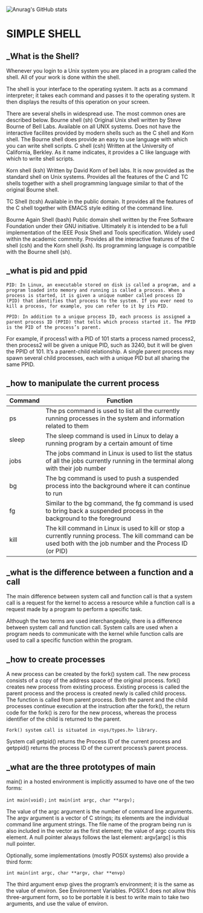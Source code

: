 ![Anurag's GitHub stats](https://github-readme-stats.vercel.app/api?username=easantanders21&theme=dark&show_icons=true)

# SIMPLE SHELL

## _What is the Shell?
Whenever you login to a Unix system you are placed in a program called the shell. All of your work is done within the shell.

The shell is your interface to the operating system. It acts as a command interpreter; it takes each command and passes it to the operating system. It then displays the results of this operation on your screen.

There are several shells in widespread use. The most common ones are described below.
Bourne shell (sh)
Original Unix shell written by Steve Bourne of Bell Labs. Available on all UNIX systems. Does not have the interactive facilites provided by modern shells such as the C shell and Korn shell. The Bourne shell does provide an easy to use language with which you can write shell scripts.
C shell (csh)
Written at the University of California, Berkley. As it name indicates, it provides a C like language with which to write shell scripts.

Korn shell (ksh)
Written by David Korn of bell labs. It is now provided as the standard shell on Unix systems. Provides all the features of the C and TC shells together with a shell programming language similar to that of the original Bourne shell.

TC Shell (tcsh)
Available in the public domain. It provides all the features of the C shell together with EMACS style editing of the command line.

Bourne Again Shell (bash)
Public domain shell written by the Free Software Foundation under their GNU initiative. Ultimately it is intended to be a full implementation of the IEEE Posix Shell and Tools specification. Widely used within the academic commnity. Provides all the interactive features of the C shell (csh) and the Korn shell (ksh). Its programming language is compatible with the Bourne shell (sh).

## _what is pid and ppid

```PID: In Linux, an executable stored on disk is called a program, and a program loaded into memory and running is called a process. When a process is started, it is given a unique number called process ID (PID) that identifies that process to the system. If you ever need to kill a process, for example, you can refer to it by its PID.```

```PPID: In addition to a unique process ID, each process is assigned a parent process ID (PPID) that tells which process started it. The PPID is the PID of the process’s parent.```

For example, if process1 with a PID of 101 starts a process named process2, then process2 will be given a unique PID, such as 3240, but it will be given the PPID of 101. It’s a parent-child relationship. A single parent process may spawn several child processes, each with a unique PID but all sharing the same PPID.

## _how to manipulate the current process

| Command  | Function |
| ------------- | ------------- |
| ps  | The ps command is used to list all the currently running processes in the system and information related to them  |
| sleep  | The sleep command is used in Linux to delay a running program by a certain amount of time  |
| jobs  | The jobs command in Linux is used to list the status of all the jobs currently running in the terminal along with their job number  |
| bg  | The bg command is used to push a suspended process into the background where it can continue to run  |
| fg  | Similar to the bg command, the fg command is used to bring back a suspended process in the background to the foreground  |
| kill  | The kill command in Linux is used to kill or stop a currently running process. The kill command can be used both with the job number and the Process ID (or PID)  |

## _what is the difference between a function and a call

The main difference between system call and function call is that a system call is a request for the kernel to access a resource while a function call is a request made by a program to perform a specific task.

Although the two terms are used interchangeably, there is a difference between system call and function call. System calls are used when a program needs to communicate with the kernel while function calls are used to call a specific function within the program.

## _how to create processes

A new process can be created by the fork() system call. The new process consists of a copy of the address space of the original process. fork() creates new process from existing process. Existing process is called the parent process and the process is created newly is called child process. The function is called from parent process. Both the parent and the child processes continue execution at the instruction after the fork(), the return code for the fork() is zero for the new process, whereas the process identifier of the child is returned to the parent.

```Fork() system call is situated in <sys/types.h> library.```

System call getpid() returns the Process ID of the current process and getppid() returns the process ID of the current process’s parent process.

## _what are the three prototypes of main

main() in a hosted environment is implicitly assumed to have one of the two forms:

```int main(void);``` 
```int main(int argc, char **argv);```

The value of the argc argument is the number of command line arguments. The argv argument is a vector of C strings; its elements are the individual command line argument strings. The file name of the program being run is also included in the vector as the first element; the value of argc counts this element. A null pointer always follows the last element: argv[argc] is this null pointer.

Optionally, some implementations (mostly POSIX systems) also provide a third form:

```int main(int argc, char **argv, char **envp)```

The third argument envp gives the program’s environment; it is the same as the value of environ. See Environment Variables. POSIX.1 does not allow this three-argument form, so to be portable it is best to write main to take two arguments, and use the value of environ.

